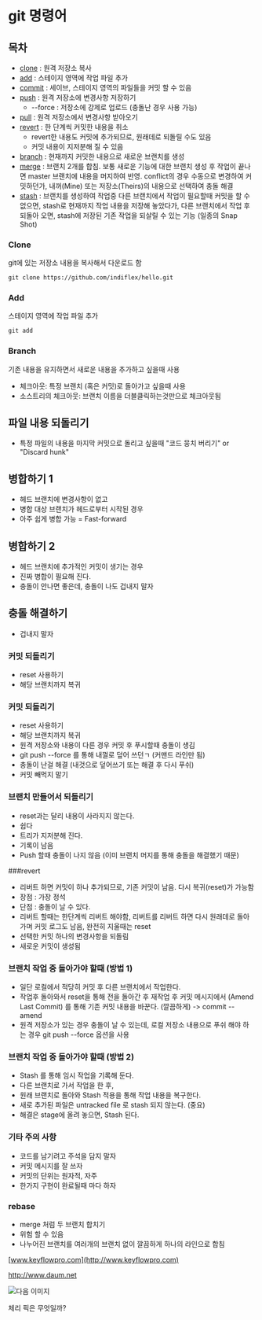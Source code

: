 # git 명령어

## 목차

- [clone](#clone) : 원격 저장소 복사
- [add](#add) : 스테이지 영역에 작업 파일 추가 
- [commit](#commit) : 세이브, 스테이지 영역의 파일들을 커밋 할 수 있음
- [push](#push) : 원격 저장소에 변경사항 저장하기
	- --force : 저장소에 강제로 업로드 (충돌난 경우 사용 가능) 
- [pull](#pull) : 원격 저장소에서 변경사항 받아오기
- [revert](#revert) : 한 단계씩 커밋한 내용을 취소
	- revert한 내용도 커밋에 추가되므로, 원래데로 되돌릴 수도 있음
	- 커밋 내용이 지저분해 질 수 있음
- [branch](#branch) : 현재까지 커밋한 내용으로 새로운 브랜치를 생성
- [merge](#merge) : 브랜치 2개를 합침. 보통 새로운 기능에 대한 브랜치 생성 후 작업이 끝나면 master 브랜치에 내용을 머지하여 반영. conflict의 경우 수동으로 변경하여 커밋하던가, 내꺼(Mine) 또는 저장소(Theirs)의 내용으로 선택하여 충돌 해결
- [stash](#stash) : 브랜치를 생성하여 작업중 다른 브랜치에서 작업이 필요할때 커밋을 할 수 없으면, stash로 현재까지 작업 내용을 저장해 놓았다가, 다른 브랜치에서 작업 후 되돌아 오면, stash에 저장된 기존 작업을 되살릴 수 있는 기능 (일종의 Snap Shot)

<a name="clone"></a>
### Clone
git에 있는 저장소 내용을 복사해서 다운로드 함

~~~html
git clone https://github.com/indiflex/hello.git
~~~

<a name="add"></a>
### Add  
스테이지 영역에 작업 파일 추가

~~~html
git add
~~~

<a name="branch"></a>
### Branch
기존 내용을 유지하면서 새로운 내용을 추가하고 싶을때 사용  

- 체크아웃: 특정 브랜치 (혹은 커밋)로 돌아가고 싶을때 사용
- 소스트리의 체크아웃: 브랜치 이름을 더블클릭하는것만으로 체크아웃됨


## 파일 내용 되돌리기

- 특정 파일의 내용을 마지막 커밋으로 돌리고 싶을때 "코드 뭉치 버리기" or "Discard hunk"


## 병합하기 1

- 헤드 브랜치에 변경사항이 없고
- 병합 대상 브랜치가 헤드로부터 시작된 경우
- 아주 쉽게 병합 가능 = Fast-forward

## 병합하기 2
- 헤드 브랜치에 추가적인 커밋이 생기는 경우
- 진짜 병합이 필요해 진다.
- 충돌이 안나면 좋은데, 충돌이 나도 겁내지 말자

## 충돌 해결하기

- 겁내지 말자

### 커밋 되돌리기
- reset 사용하기
- 해당 브랜치까지 복귀

### 커밋 되돌리기

- reset 사용하기
- 해당 브랜치까지 복귀
- 원격 저장소와 내용이 다른 경우 커밋 후 푸시할때 충돌이 생김
- git push --force 를 통해 내껄로 덮어 쓰던ㄱ (커맨드 라인만 됨)
- 충돌이 난걸 해결 (내것으로 덮어쓰기 또는 해결 후 다시 푸쉬)
- 커밋 빼먹지 말기

### 브랜치 만들어서 되돌리기

- reset과는 달리 내용이 사라지지 않는다.
- 쉽다
- 트리가 지저분해 진다. 
- 기록이 남음
- Push 할때 충돌이 나지 않음 (이미 브랜치 머지를 통해 충돌을 해결했기 때문)

<a name="revert"></a>
###revert

- 리버트 하면 커밋이 하나 추가되므로, 기존 커밋이 남음. 다시 복귀(reset)가 가능함
- 장점 : 가장 정석
- 단점 : 충돌이 날 수 있다.
- 리버트 할때는 한단계씩 리버트 해야함, 리버트를 리버트 하면 다시 원래데로 돌아가며 커밋 로그도 남음, 완전히 지울때는 reset
- 선택한 커밋 하나의 변경사항을 되돌림
- 새로운 커밋이 생성됨

### 브랜치 작업 중 돌아가야 할때 (방법 1)

- 일단 로컬에서 적당히 커밋 후 다른 브랜치에서 작업한다.
- 작업후 돌아와서 reset을 통해 전을 돌아간 후 재작업 후 커밋 메시지에서 (Amend Last Commit) 를 통해 기존 커밋 내용을 바꾼다. (깔끔하게) -> commit --amend
- 원격 저장소가 있는 경우 충돌이 날 수 있는데, 로컬 저장소 내용으로 푸쉬 해야 하는 경우 git push --force 옵션을 사용

### 브랜치 작업 중 돌아가야 할때 (방법 2)

- Stash 를 통해 임시 작업을 기록해 둔다.
- 다른 브랜치로 가서 작업을 한 후, 
- 원래 브랜치로 돌아와 Stash 적용을 통해 작업 내용을 복구한다.
- 새로 추가된 파일은 untracked file 로 stash 되지 않는다. (중요)
- 해결은 stage에 올려 놓으면, Stash 된다.

### 기타 주의 사항

- 코드를 남기려고 주석을 담지 말자
- 커밋 메시지를 잘 쓰자
- 커밋의 단위는 원자적, 자주
- 한가지 구현이 완료될때 마다 하자

<a name="rebase"></a>
### rebase

- merge 처럼 두 브랜치 합치기
- 위험 할 수 있음
- 나누어진 브랜치를 여러개의 브랜치 없이 깔끔하게 하나의 라인으로 합침

[www.keyflowpro.com](http://www.keyflowpro.com)

<http://www.daum.net>

![다음 이미지](https://t1.daumcdn.net/daumtop_chanel/op/20170315064553027.png)

체리 픽은 무엇일까?
